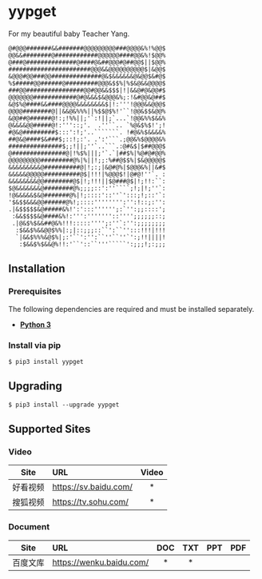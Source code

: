 # yypget

For my beautiful baby Teacher Yang.

```console
@#@@@#######&&#######@@@@@@@@@###@@@@&%!%@@$
@@&&########@############@@@@@@####@@&%!$@@%
@###@##############@####@&##@@@#@##@@$||$@@%
#######################@@@&&@@@@@@@@@@$|&@@$
&@@@#@@###@@##############@&$&&&&&&@&@@$&#@$
%$#####@@######@#########@@@&$$%|%$&@&&@@@@$
###@@################@@#@@&&$$$|!|&&@#@&@@#$
@@@@@@@############@#@&&&$&@@@&%;:!&#@@&@##$
&@$%@####&&####@@@@&&&&&&&&$|!:'''!@@@&&@@@$
@@@@########@||&&@&%%%||%$$@$%!'``!@@&$$&@@%
&@@##@######@!:;!%%||;'`:!||;`...`!@@&%%$&&%
@&&&&@@#####@!:'''::;'.  .''``.. `%@&$%$!';!
#@&@#########$:::':!;'..```````. !#@&%$&&&&%
##@&@####$&###$;::!;:'. .':'```.;@@&%$@@@@&%
###############$;;!||;''`..```.:@#&$|$##@@@$
@###############@|!%$%|||;'`.`|##$%|%@#@#@@%
@@@@@@@@@#########@%|%||!;;:%##@$$%|$&@@@@@$
&&&&&&&&&@##########@|!;:;|&@#@%|$@@@&%||&#$
&&&&&@@@@@##########@$|!!!|%@@@$!|@#@!''`. :
&&&&&&&&@@########@$|!;!!!||$@###@$|!;!!:``:
$@&&&&&&&@########@%;;;;::':''````;!;|!;''`:
!@&&&&&$&@#######@%|!;::::'::''`':::;!;::'`:
'$&$$&&&@@######@%!;::::'''''''':'':!::;:'':
.|&$$$$$&@#####&%!':':::'''''';:`'':;;::::';
 :&&$$$$&@####&%!:''':'''''''::'''';;;;;;::;
 .|@&$%$&&##@&%!!!:::::'''';:''`:'':;;;;;;;;
  :$&&$%&&@@$%%|:;|::;;;::``':``'':::!!!|!!!
  `|&&$%%%&@$%|;:'``':'':``''``''`':;!!||||!
   :$&&$%$&&@%!!:'``'::``'''`````':;;;!;:;;;
```

## Installation

### Prerequisites

The following dependencies are required and must be installed separately.

* **[Python 3](https://www.python.org/downloads/)**

### Install via pip

```console
$ pip3 install yypget
```

## Upgrading

```console
$ pip3 install --upgrade yypget
```

## Supported Sites

### Video

| Site     | URL                     | Video    |
| :------: | :------                 | :------: |
| 好看视频 | <https://sv.baidu.com/> | *        |
| 搜狐视频 | <https://tv.sohu.com/>  | *        |

### Document

| Site     | URL                        | DOC      | TXT      | PPT      | PDF      |
| :------: | :------                    | :------: | :------: | :------: | :------: |
| 百度文库 | <https://wenku.baidu.com/> | *        | *        |          |          |
